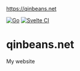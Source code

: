 https://qinbeans.net

[![Go](https://github.com/Qinbeans/qinbeans.net/actions/workflows/go.yml/badge.svg)](https://github.com/Qinbeans/qinbeans.net/actions/workflows/go.yml)
[![Svelte CI](https://github.com/Qinbeans/qinbeans.net/actions/workflows/svelte.yml/badge.svg)](https://github.com/Qinbeans/qinbeans.net/actions/workflows/svelte.yml)

# qinbeans.net
My website
